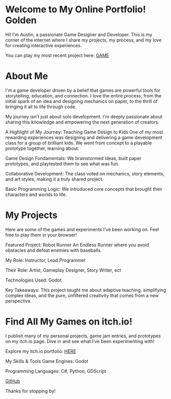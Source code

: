 # Welcome to My Online Portfolio! Golden
Hi! I'm Austin, a passionate Game Designer and Developer. This is my corner of the internet where I share my projects, my process, and my love for creating interactive experiences.

You can play my most recent project here: [GAME](https://ajpowers334.github.io/WebZip/)

# About Me
I'm a game developer driven by a belief that games are powerful tools for storytelling, education, and connection. I love the entire process, from the initial spark of an idea and designing mechanics on paper, to the thrill of bringing it all to life through code.

My journey isn't just about solo development. I'm deeply passionate about sharing this knowledge and empowering the next generation of creators.

A Highlight of My Journey: Teaching Game Design to Kids
One of my most rewarding experiences was designing and delivering a game development class for a group of brilliant kids. We went from concept to a playable prototype together, learning about:

Game Design Fundamentals: We brainstormed ideas, built paper prototypes, and playtested them to see what was fun.

Collaborative Development: The class voted on mechanics, story elements, and art styles, making it a truly shared project.

Basic Programming Logic: We introduced core concepts that brought their characters and worlds to life.

# My Projects
Here are some of the games and experiments I've been working on. Feel free to play them in your browser!

Featured Project: Robot Runner
An Endless Runner where you avoid obstacles and defeat enemies with baseballs.

My Role: Instructor, Lead Programmer

Their Role: Artist, Gameplay Designer, Story Writer, ect

Technologies Used: Godot

Key Takeaways: This project taught me about adaptive teaching, simplifying complex ideas, and the pure, unfiltered creativity that comes from a new perspective.

# Find All My Games on itch.io!
I publish many of my personal projects, game jam entries, and prototypes on my itch.io page. Dive in and see what I've been experimenting with!

Explore my itch.io portfolio: [HERE](https://ajpowers.itch.io)

My Skills & Tools
Game Engines: Godot

Programming Languages: C#, Python, GDScript

[GitHub](https://github.com/ajpowers334)

Thanks for stopping by!
